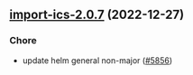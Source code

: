 

## [import-ics-2.0.7](https://github.com/truecharts/charts/compare/import-ics-2.0.6...import-ics-2.0.7) (2022-12-27)

### Chore

- update helm general non-major ([#5856](https://github.com/truecharts/charts/issues/5856))
  
  